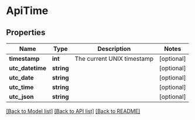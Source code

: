 # ApiTime

## Properties
Name | Type | Description | Notes
------------ | ------------- | ------------- | -------------
**timestamp** | **int** | The current UNIX timestamp | [optional] 
**utc_datetime** | **string** |  | [optional] 
**utc_date** | **string** |  | [optional] 
**utc_time** | **string** |  | [optional] 
**utc_json** | **string** |  | [optional] 

[[Back to Model list]](../../README.md#documentation-for-models) [[Back to API list]](../../README.md#documentation-for-api-endpoints) [[Back to README]](../../README.md)

